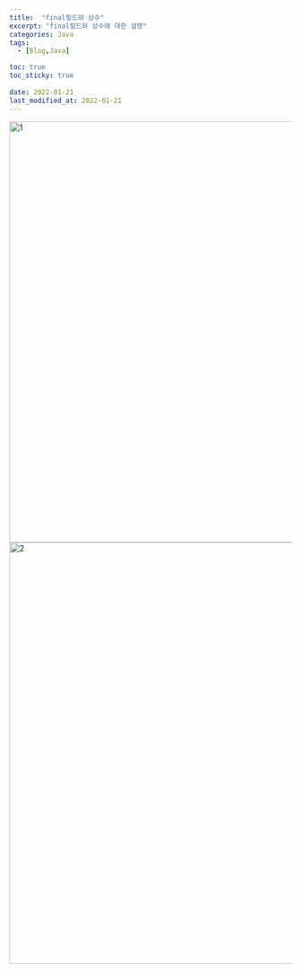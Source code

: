 ```yaml
---
title:  "final필드와 상수"
excerpt: "final필드와 상수에 대한 설명"
categories: Java
tags:
  - [Blog,Java]

toc: true
toc_sticky: true
 
date: 2022-01-21
last_modified_at: 2022-01-21
---
```



<img width="751" alt="1" src="https://user-images.githubusercontent.com/95912146/150380082-3464106d-b3d7-4f12-a517-1282f3b0b735.png">
<img width="752" alt="2" src="https://user-images.githubusercontent.com/95912146/150380087-878743dc-feaa-4e4d-979a-2bcaaa574a5a.png">

